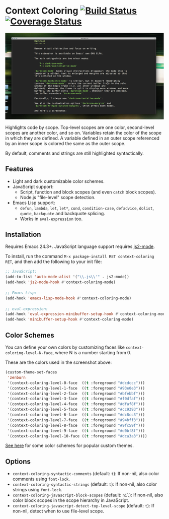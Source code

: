 # Context Coloring [![Build Status](https://travis-ci.org/jacksonrayhamilton/context-coloring.png?branch=master)](https://travis-ci.org/jacksonrayhamilton/context-coloring) [![Coverage Status](https://coveralls.io/repos/jacksonrayhamilton/context-coloring/badge.svg?branch=master)](https://coveralls.io/r/jacksonrayhamilton/context-coloring?branch=master)

<p align="center">
  <img alt="Screenshot of JavaScript code highlighted by context." src="screenshot.png" title="Screenshot">
</p>

Highlights code by scope.  Top-level scopes are one color, second-level scopes
are another color, and so on.  Variables retain the color of the scope in which
they are defined.  A variable defined in an outer scope referenced by an inner
scope is colored the same as the outer scope.

By default, comments and strings are still highlighted syntactically.

## Features

- Light and dark customizable color schemes.
- JavaScript support:
  - Script, function and block scopes (and even `catch` block scopes).
  - Node.js "file-level" scope detection.
- Emacs Lisp support:
  - `defun`, `lambda`, `let`, `let*`, `cond`, `condition-case`, `defadvice`,
    `dolist`, `quote`, `backquote` and backquote splicing.
  - Works in `eval-expression` too.

## Installation

Requires Emacs 24.3+.  JavaScript language support requires
[js2-mode](https://github.com/mooz/js2-mode).

To install, run the command `M-x package-install RET context-coloring RET`, and
then add the following to your init file:

```lisp
;; JavaScript:
(add-to-list 'auto-mode-alist '("\\.js\\'" . js2-mode))
(add-hook 'js2-mode-hook #'context-coloring-mode)

;; Emacs Lisp:
(add-hook 'emacs-lisp-mode-hook #'context-coloring-mode)

;; eval-expression:
(add-hook 'eval-expression-minibuffer-setup-hook #'context-coloring-mode) ; 24.4+
(add-hook 'minibuffer-setup-hook #'context-coloring-mode)                 ; 24.3
```

## Color Schemes

You can define your own colors by customizing faces like
`context-coloring-level-N-face`, where N is a number starting from 0.

These are the colors used in the screenshot above:

```lisp
(custom-theme-set-faces
 'zenburn
 '(context-coloring-level-0-face  ((t :foreground "#dcdccc")))
 '(context-coloring-level-1-face  ((t :foreground "#93e0e3")))
 '(context-coloring-level-2-face  ((t :foreground "#bfebbf")))
 '(context-coloring-level-3-face  ((t :foreground "#f0dfaf")))
 '(context-coloring-level-4-face  ((t :foreground "#dfaf8f")))
 '(context-coloring-level-5-face  ((t :foreground "#cc9393")))
 '(context-coloring-level-6-face  ((t :foreground "#dc8cc3")))
 '(context-coloring-level-7-face  ((t :foreground "#94bff3")))
 '(context-coloring-level-8-face  ((t :foreground "#9fc59f")))
 '(context-coloring-level-9-face  ((t :foreground "#d0bf8f")))
 '(context-coloring-level-10-face ((t :foreground "#dca3a3"))))
```

[See here](https://gist.github.com/jacksonrayhamilton/6b89ca3b85182c490816) for
some color schemes for popular custom themes.

## Options

- `context-coloring-syntactic-comments` (default: `t`): If non-nil, also color
  comments using `font-lock`.
- `context-coloring-syntactic-strings` (default: `t`): If non-nil, also color
  strings using `font-lock`.
- `context-coloring-javascript-block-scopes` (default: `nil`): If non-nil, also
  color block scopes in the scope hierarchy in JavaScript.
- `context-coloring-javascript-detect-top-level-scope` (default: `t`): If
  non-nil, detect when to use file-level scope.
